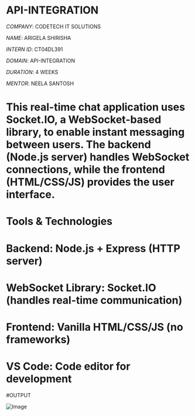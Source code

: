 # API-INTEGRATION

*COMPANY*: CODETECH IT SOLUTIONS

*NAME*: ARIGELA SHIRISHA

*INTERN ID*: CT04DL391

*DOMAIN*: API-INTEGRATION

*DURATION*: 4 WEEKS

*MENTOR*: NEELA SANTOSH

# This real-time chat application uses Socket.IO, a WebSocket-based library, to enable instant messaging between users. The backend (Node.js server) handles WebSocket connections, while the frontend (HTML/CSS/JS) provides the user interface.
# Tools & Technologies
# Backend: Node.js + Express (HTTP server)
# WebSocket Library: Socket.IO (handles real-time communication)
# Frontend: Vanilla HTML/CSS/JS (no frameworks)
# VS Code: Code editor for development

#OUTPUT

![Image](https://github.com/user-attachments/assets/81da0b19-86b0-4f64-a6fc-5eb99fa783d3)
